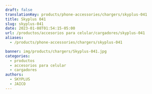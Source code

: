 ```yaml
---
draft: false
translationKey: products/phone-accessories/chargers/skyplus-041
title: Skyplus 041
slug: skyplus-041
date: 2023-01-08T01:54:15-05:00
url: /productos/accesorios para celular/cargadores/skyplus-041
aliases:
  - /products/phone-accessories/chargers/skyplus-041

banner: img/products/chargers/Skyplus-041.jpg
categories: 
  - productos
  - accesorios para celular
  - cargadores
authors:
  - SKYPLUS
  - JAICO
---
```

